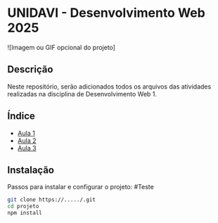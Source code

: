 # UNIDAVI - Desenvolvimento Web 2025

![Imagem ou GIF opcional do projeto]

## Descrição
Neste repositório, serão adicionados todos os arquivos das atividades realizadas na disciplina de Desenvolvimento Web 1.

## Índice

- [Aula 1](Aula%2001/)
- [Aula 2](Aula%2002/)
- [Aula 3](Aula%2003/)

## Instalação
Passos para instalar e configurar o projeto:
#Teste

```Bash
git clone https://...../.git
cd projeto
npm install
